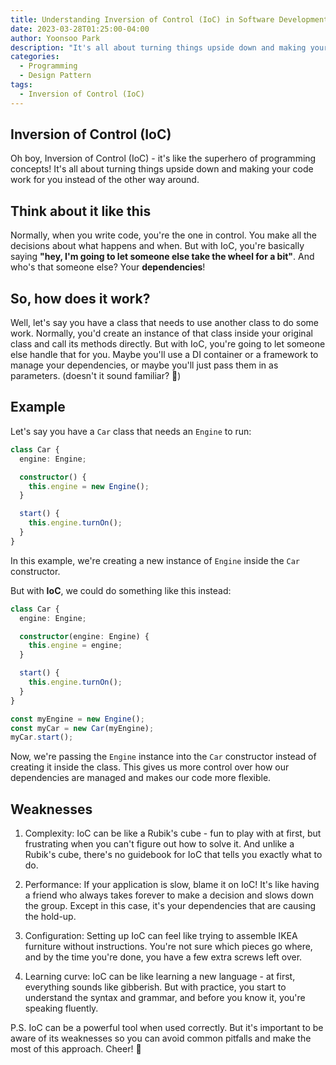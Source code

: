 ```yaml
---
title: Understanding Inversion of Control (IoC) in Software Development - Definition and Benefits
date: 2023-03-28T01:25:00-04:00
author: Yoonsoo Park
description: "It's all about turning things upside down and making your code work for you instead of the other way around."
categories:
  - Programming
  - Design Pattern
tags:
  - Inversion of Control (IoC)
---
```


## Inversion of Control (IoC)

Oh boy, Inversion of Control (IoC) - it's like the superhero of programming concepts! It's all about turning things upside down and making your code work for you instead of the other way around.

## Think about it like this

Normally, when you write code, you're the one in control. You make all the decisions about what happens and when.
But with IoC, you're basically saying **"hey, I'm going to let someone else take the wheel for a bit"**.
And who's that someone else? Your **dependencies**!

## So, how does it work?

Well, let's say you have a class that needs to use another class to do some work.
Normally, you'd create an instance of that class inside your original class and call its methods directly.
But with IoC, you're going to let someone else handle that for you.
Maybe you'll use a DI container or a framework to manage your dependencies, or maybe you'll just pass them in as parameters.
(doesn't it sound familiar? 🤔)

## Example

Let's say you have a `Car` class that needs an `Engine` to run:

```typescript
class Car {
  engine: Engine;

  constructor() {
    this.engine = new Engine();
  }

  start() {
    this.engine.turnOn();
  }
}
```

In this example, we're creating a new instance of `Engine` inside the `Car` constructor.

But with **IoC**, we could do something like this instead:

```typescript
class Car {
  engine: Engine;

  constructor(engine: Engine) {
    this.engine = engine;
  }

  start() {
    this.engine.turnOn();
  }
}

const myEngine = new Engine();
const myCar = new Car(myEngine);
myCar.start();
```

Now, we're passing the `Engine` instance into the `Car` constructor instead of creating it inside the class.
This gives us more control over how our dependencies are managed and makes our code more flexible.

## Weaknesses

1. Complexity: IoC can be like a Rubik's cube - fun to play with at first, but frustrating when you can't figure out how to solve it. And unlike a Rubik's cube, there's no guidebook for IoC that tells you exactly what to do.

2. Performance: If your application is slow, blame it on IoC! It's like having a friend who always takes forever to make a decision and slows down the group. Except in this case, it's your dependencies that are causing the hold-up.

3. Configuration: Setting up IoC can feel like trying to assemble IKEA furniture without instructions. You're not sure which pieces go where, and by the time you're done, you have a few extra screws left over.

4. Learning curve: IoC can be like learning a new language - at first, everything sounds like gibberish. But with practice, you start to understand the syntax and grammar, and before you know it, you're speaking fluently.

P.S. IoC can be a powerful tool when used correctly. But it's important to be aware of its weaknesses so you can avoid common pitfalls and make the most of this approach. Cheer! 🍺

